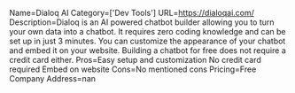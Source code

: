 Name=Dialoq AI
Category=['Dev Tools']
URL=https://dialoqai.com/
Description=Dialoq is an AI powered chatbot builder allowing you to turn your own data into a chatbot. It requires zero coding knowledge and can be set up in just 3 minutes. You can customize the appearance of your chatbot and embed it on your website. Building a chatbot for free does not require a credit card either.
Pros=Easy setup and customization No credit card required Embed on website
Cons=No mentioned cons
Pricing=Free
Company Address=nan

